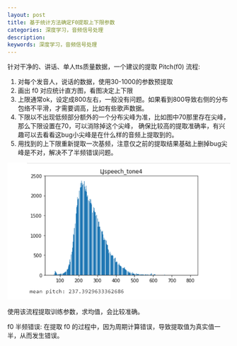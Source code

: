 ```yaml
---
layout: post
title: 基于统计方法确定F0提取上下限参数
categories: 深度学习，音频信号处理
description:  
keywords: 深度学习，音频信号处理
---
```


针对干净的、讲话、单人tts质量数据，一个建议的提取 Pitch(f0) 流程:

1. 对每个发音人，说话的数据，使用30-1000的参数预提取
2. 画出 f0 对应统计直方图，看图决定上下限
3. 上限通常ok，设定成800左右，一般没有问题。如果看到800导致右侧的分布包络不平滑，才需要调高，比如有些歌声数据。
4. 下限以不出现低频部分额外的一个分布尖峰为准，比如图中70那里存在尖峰，那么下限设置在70，可以消除掉这个尖峰，
确保比较高的提取准确率，有兴趣可以去看看这bug小尖峰是在什么样的音频上提取到的。
5. 用找到的上下限重新提取一次基频，注意仅之前的提取结果基础上删掉bug尖峰是不对，解决不了半频错误问题。

![test](https://github.com/Liu-Feng-deeplearning/Liu-Feng-deeplearning.github.io/blob/master/images/posts/2021/2021_08_02_pitch_hint.png)


使用该流程提取训练参数，求均值，会比较准确。

f0 半频错误: 在提取 f0 的过程中，因为周期计算错误，导致提取值为真实值一半，从而发生错误。

